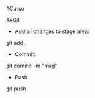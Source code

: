#Curso


##Git
* Add all changes to stage area:

git add .

* Commit:

git commit -m "msg"

* Push

git push        